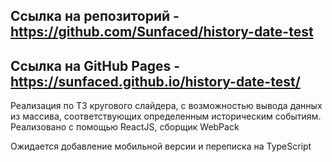 ## Ссылка на репозиторий - https://github.com/Sunfaced/history-date-test
## Ссылка на GitHub Pages - https://sunfaced.github.io/history-date-test/
Реализация по ТЗ кругового слайдера, с возможностью вывода данных из массива, соответствующих определенным историческим событиям.
Реализовано с помощью ReactJS, сборщик WebPack

Ожидается добавление мобильной версии и переписка на TypeScript

